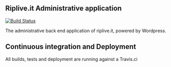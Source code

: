 ## Riplive.it Administrative application

[![Build Status](https://travis-ci.org/ripliveit/riplive.it.svg?branch=master)](https://travis-ci.org/ripliveit/riplive.it)

The administrative back end application of riplive.it, powered by Wordpress.

##  Continuous integration and Deployment

All builds, tests and deployment are running against a Travis.ci
